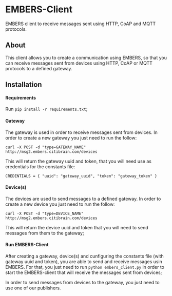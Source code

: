 # EMBERS-Client
EMBERS client to receive messages sent using HTTP, CoAP and MQTT protocols.

## About
This client allows you to create a communication using EMBERS, so that you can receive messages sent from devices using HTTP, CoAP or MQTT protocols to a defined gateway.

## Installation

#### Requirements
Run `pip install -r requirements.txt`;

#### Gateway
The gateway is used in order to receive messages sent from devices. In order to create a new gateway you just need to run the follow:

`curl -X POST -d "type=GATEWAY_NAME" http://msg2.embers.citibrain.com/devices` 

This will return the gateway uuid and token, that you will need use as credentials for the constants file:

`CREDENTIALS = {
"uuid": "gateway_uuid",
"token": "gateway_token"
}`

#### Device(s)
The devices are used to send messages to a defined gateway. In order to create a new device you just need to run the follow:

`curl -X POST -d "type=DEVICE_NAME" http://msg2.embers.citibrain.com/devices`

This will return the device uuid and token that you will need to send messages from them to the gateway;

#### Run EMBERS-Client

After creating a gateway, device(s) and cunfiguring the constants file (with gateway uuid and token), you are able to send and receive messages usin EMBERS. For that, you just need to run  `python embers_client.py` in order to start the EMBERS-client that will receive the messages sent from devices;

In order to send messages from devices to the gateway, you just need to use one of our publishers.